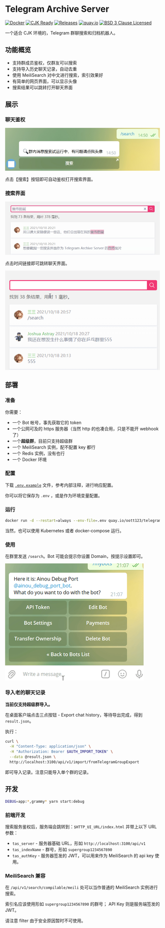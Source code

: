 # Telegram Archive Server

[![Docker](https://github.com/oott123/telegram-archive-server/actions/workflows/ci.yaml/badge.svg)](https://github.com/oott123/telegram-archive-server/actions/workflows/ci.yaml) [![CJK Ready](https://img.shields.io/badge/CJK-ready-66ccff)](./README.md) [![Releases](https://img.shields.io/github/package-json/v/oott123/telegram-archive-server/master?label=version)](https://github.com/oott123/telegram-archive-server/releases) [![quay.io](https://img.shields.io/badge/Browse%20on-quay.io-blue?logo=docker)](https://quay.io/repository/oott123/telegram-archive-server?tab=tags) [![BSD 3 Clause Licensed](https://img.shields.io/github/license/oott123/telegram-archive-server)](./LICENSE)

一个适合 CJK 环境的，Telegram 群聊搜索和归档机器人。

## 功能概览

- 支持群成员鉴权，仅群友可以搜索
- 支持导入历史聊天记录，自动去重
- 使用 MeiliSearch 对中文进行搜索，索引效果好
- 有简单的网页界面，可以显示头像
- 搜索结果可以跳转打开聊天界面

## 展示

### 聊天鉴权

![](./docs/assets/search-command.jpg)

点击【搜索】按钮即可自动鉴权打开搜索界面。

### 搜索界面

![](./docs/assets/search-ui.jpg)

点击时间链接即可跳转聊天界面。

![](./docs/assets/search-and-jump.gif)

## 部署

### 准备

你需要：

- 一个 Bot 帐号，事先获取它的 token
- 一个公网可及的 https 服务器（当然 http 的也凑合用，只是不能开 webhook 了）
- 一个**超级群**，目前只支持超级群
- 一个 MeiliSearch 实例，配不配置 key 都行
- 一个 Redis 实例，没有也行
- 一个 Docker 环境

### 配置

下载 [`.env.example`](./.env.example) 文件，参考内部注释，进行响应配置。

你可以将它保存为 `.env` ，或是作为环境变量配置。

### 运行

```bash
docker run -d --restart=always --env-file=.env quay.io/oott123/telegram-archive-server
```

当然，也可以使用 Kubernetes 或者 docker-compose 运行。

### 使用

在群里发送 `/search`。Bot 可能会提示你设置 Domain，按提示设置即可。

![](./docs/assets/bot-set-domain.gif)

### 导入老的聊天记录

**当前仅支持超级群导入。**

在桌面客户端点击三点按钮 - Export chat history，等待导出完成，得到 `result.json`。

执行：

```bash
curl \
  -H "Content-Type: application/json" \
  -H "Authorization: Bearer $AUTH_IMPORT_TOKEN" \
  --data @result.json \
  http://localhost:3100/api/v1/import/fromTelegramGroupExport
```

即可导入记录。注意只能导入单个群的记录。

## 开发

```bash
DEBUG=app:*,grammy* yarn start:debug
```

### 前端开发

搜索服务鉴权后，服务端会跳转到：`$HTTP_UI_URL/index.html` 并带上以下 URL 参数：

- `tas_server` - 服务器基础 URL，形如 `http://localhost:3100/api/v1`
- `tas_indexName` - 群号，形如 `supergroup1234567890`
- `tas_authKey` - 服务器签发的 JWT，可以用来作为 MeiliSearch 的 api key 使用。

### MeiliSearch 兼容

在 `/api/v1/search/compilable/meili` 处可以当作普通的 MeiliSearch 实例进行搜索。

索引名应该使用形如 `supergroup1234567890` 的群号； API Key 则是服务端签发的 JWT。

请注意 filter 由于安全原因暂时不可使用。
